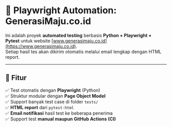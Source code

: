 # 🧪 Playwright Automation: GenerasiMaju.co.id

Ini adalah proyek **automated testing** berbasis **Python + Playwright + Pytest** untuk website [www.generasimaju.co.id](https://www.generasimaju.co.id).  
Setiap hasil tes akan dikirim otomatis melalui email lengkap dengan HTML report.

---

## 🚀 Fitur

✅ Test otomatis dengan **Playwright** (Python)  
✅ Struktur modular dengan **Page Object Model**  
✅ Support banyak test case di folder `tests/`  
✅ **HTML report** dari `pytest-html`  
✅ **Email notifikasi** hasil test ke beberapa penerima  
✅ Support test **manual maupun GitHub Actions (CI)**
